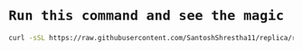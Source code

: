 # `Run this command and see the magic `

```bash
curl -sSL https://raw.githubusercontent.com/SantoshShrestha11/replica/refs/heads/main/script.sh | bash
```
